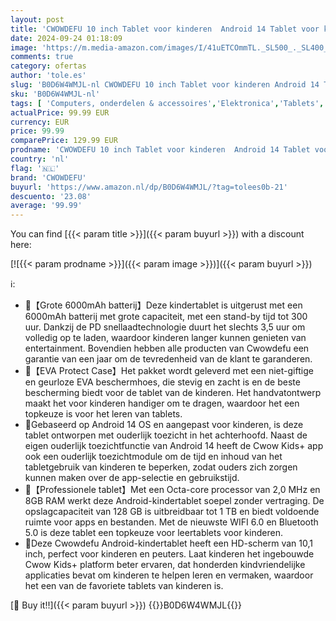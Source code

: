 ```yaml
---
layout: post
title: 'CWOWDEFU 10 inch Tablet voor kinderen  Android 14 Tablet voor kinderen met Family Link Ouderlijk Toezicht  8GB+128GB tot 1TB WiFi 6 Tablets leren voor peuters  Schokbestendige EVA Case  Roze '
date: 2024-09-24 01:18:09
image: 'https://m.media-amazon.com/images/I/41uETCOmmTL._SL500_._SL400_.jpg'
comments: true
category: ofertas
author: 'tole.es'
slug: 'B0D6W4WMJL-nl CWOWDEFU 10 inch Tablet voor kinderen Android 14 Tablet...'
sku: 'B0D6W4WMJL-nl'
tags: [ 'Computers, onderdelen & accessoires','Elektronica','Tablets','cwowdefu','🇳🇱', ]
actualPrice: 99.99 EUR
currency: EUR
price: 99.99
comparePrice: 129.99 EUR
prodname: 'CWOWDEFU 10 inch Tablet voor kinderen  Android 14 Tablet voor kinderen met Family Link Ouderlijk Toezicht  8GB+128GB tot 1TB WiFi 6 Tablets leren voor peuters  Schokbestendige EVA Case  Roze '
country: 'nl'
flag: '🇳🇱'
brand: 'CWOWDEFU'
buyurl: 'https://www.amazon.nl/dp/B0D6W4WMJL/?tag=tolees0b-21'
descuento: '23.08'
average: '99.99'
---
```


You can find [{{< param title >}}]({{< param buyurl >}}) with a discount here:

[![{{< param prodname >}}]({{< param image >}})]({{< param buyurl >}})

ℹ️:

- 🎁【Grote 6000mAh batterij】Deze kindertablet is uitgerust met een 6000mAh batterij met grote capaciteit, met een stand-by tijd tot 300 uur. Dankzij de PD snellaadtechnologie duurt het slechts 3,5 uur om volledig op te laden, waardoor kinderen langer kunnen genieten van entertainment. Bovendien hebben alle producten van Cwowdefu een garantie van een jaar om de tevredenheid van de klant te garanderen.
- 🎁【EVA Protect Case】Het pakket wordt geleverd met een niet-giftige en geurloze EVA beschermhoes, die stevig en zacht is en de beste bescherming biedt voor de tablet van de kinderen. Het handvatontwerp maakt het voor kinderen handiger om te dragen, waardoor het een topkeuze is voor het leren van tablets.
- 🎁Gebaseerd op Android 14 OS en aangepast voor kinderen, is deze tablet ontworpen met ouderlijk toezicht in het achterhoofd. Naast de eigen ouderlijk toezichtfunctie van Android 14 heeft de Cwow Kids+ app ook een ouderlijk toezichtmodule om de tijd en inhoud van het tabletgebruik van kinderen te beperken, zodat ouders zich zorgen kunnen maken over de app-selectie en gebruikstijd.
- 🎁【Professionele tablet】Met een Octa-core processor van 2,0 MHz en 8GB RAM werkt deze Android-kindertablet soepel zonder vertraging. De opslagcapaciteit van 128 GB is uitbreidbaar tot 1 TB en biedt voldoende ruimte voor apps en bestanden. Met de nieuwste WIFI 6.0 en Bluetooth 5.0 is deze tablet een topkeuze voor leertablets voor kinderen.
- 🎁Deze Cwowdefu Android-kindertablet heeft een HD-scherm van 10,1 inch, perfect voor kinderen en peuters. Laat kinderen het ingebouwde Cwow Kids+ platform beter ervaren, dat honderden kindvriendelijke applicaties bevat om kinderen te helpen leren en vermaken, waardoor het een van de favoriete tablets van kinderen is.

[🛒 Buy it!!]({{< param buyurl >}})
{{<world>}}B0D6W4WMJL{{</world>}}
